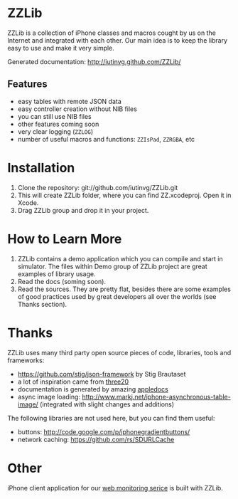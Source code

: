 ZZLib
=====

ZZLib is a collection of iPhone classes and macros cought by us on the Internet
and integrated with each other. Our main idea is to keep the library easy to use and make it very simple.

Generated documentation: http://iutinvg.github.com/ZZLib/

Features
--------

- easy tables with remote JSON data
- easy controller creation without NIB files
- you can still use NIB files
- other features coming soon
- very clear logging (`ZZLOG`)
- number of useful macros and functions: `ZZIsPad`, `ZZRGBA`, etc

Installation
============

1. Clone the repository:
	git://github.com/iutinvg/ZZLib.git
2. This will create ZZLib folder, where you can find ZZ.xcodeproj. Open it in Xcode.
3. Drag ZZLib group and drop it in your project. 

How to Learn More
=================

1. ZZLib contains a demo application which you can compile and start in simulator.
   The files within Demo group of ZZLib project are great examples of library usage.
2. Read the docs (soming soon).
3. Read the sources. They are pretty flat, besides there are some examples of good 
   practices used by great developers all over the worlds (see Thanks section).  

Thanks
======

ZZLib uses many third party open source pieces of code, libraries, tools and frameworks:

- https://github.com/stig/json-framework by Stig Brautaset
- a lot of inspiration came from [three20](https://github.com/facebook/three20)
- documentation is generated by amazing [appledocs](https://github.com/tomaz/appledoc)
- async image loading: http://www.markj.net/iphone-asynchronous-table-image/ (integrated with slight changes and additions)

The following libraries are not used here, but you can find them useful:

- buttons: http://code.google.com/p/iphonegradientbuttons/
- network caching: https://github.com/rs/SDURLCache

Other 
=====

iPhone client application for our [web monitoring serice](http://is2monitor.com) is built with ZZLib.
